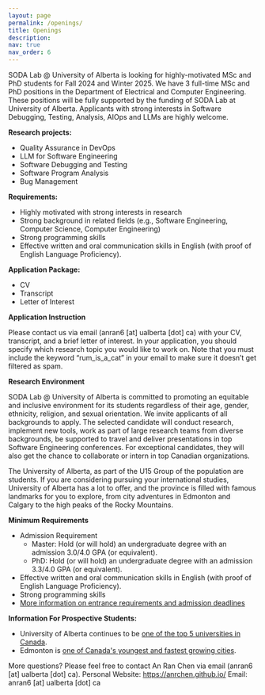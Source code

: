 ```yaml
---
layout: page
permalink: /openings/
title: Openings
description: 
nav: true
nav_order: 6
---
```


SODA Lab @ University of Alberta is looking for highly-motivated MSc and PhD students for
Fall 2024 and Winter 2025. We have 3 full-time MSc and PhD positions in the Department of
Electrical and Computer Engineering. These positions will be fully supported by the funding of
SODA Lab at University of Alberta. Applicants with strong interests in Software Debugging,
Testing, Analysis, AIOps and LLMs are highly welcome.

**Research projects:**
- Quality Assurance in DevOps
- LLM for Software Engineering
- Software Debugging and Testing
- Software Program Analysis
- Bug Management

**Requirements:**
- Highly motivated with strong interests in research
- Strong background in related fields (e.g., Software Engineering, Computer Science,
Computer Engineering)
- Strong programming skills
- Effective written and oral communication skills in English (with proof of English
Language Proficiency).

**Application Package:**
- CV
- Transcript
- Letter of Interest

**Application Instruction**

Please contact us via email (anran6 [at] ualberta [dot] ca) with your CV, transcript, and a brief
letter of interest. In your application, you should specify which research topic you would like to
work on. Note that you must include the keyword “rum_is_a_cat” in your email to make sure it
doesn’t get filtered as spam.

**Research Environment**

SODA Lab @ University of Alberta is committed to promoting an equitable and inclusive
environment for its students regardless of their age, gender, ethnicity, religion, and sexual
orientation. We invite applicants of all backgrounds to apply. The selected candidate will conduct
research, implement new tools, work as part of large research teams from diverse backgrounds,
be supported to travel and deliver presentations in top Software Engineering conferences. For
exceptional candidates, they will also get the chance to collaborate or intern in top Canadian
organizations.

The University of Alberta, as part of the U15 Group of the population are students. If you are considering pursuing your international studies,
University of Alberta has a lot to offer, and the province is filled with famous landmarks for you to
explore, from city adventures in Edmonton and Calgary to the high peaks of the Rocky
Mountains.

**Minimum Requirements** 
- Admission Requirement
	- Master: Hold (or will hold) an undergraduate degree with an admission 3.0/4.0 GPA (or equivalent).
	- PhD: Hold (or will hold) an undergraduate degree with an admission 3.3/4.0 GPA (or equivalent).
- Effective written and oral communication skills in English (with proof of English Language Proficiency).
- Strong programming skills
- [More information on entrance requirements and admission deadlines](https://www.ualberta.ca/graduate-programs/electrical-and-computer-engineering.html) <br>

**Information For Prospective Students:** <br>
- University of Alberta continues to be [one of the top 5 universities in Canada](https://www.topuniversities.com/university-rankings/world-university-rankings/2024?&countries=ca).
- Edmonton is [one of Canada's youngest and fastest growing cities](https://why.edmonton.ca/).

More questions?
Please feel free to contact An Ran Chen via email (anran6 [at] ualberta [dot] ca).
Personal Website: https://anrchen.github.io/
Email: anran6 [at] ualberta [dot] ca
	